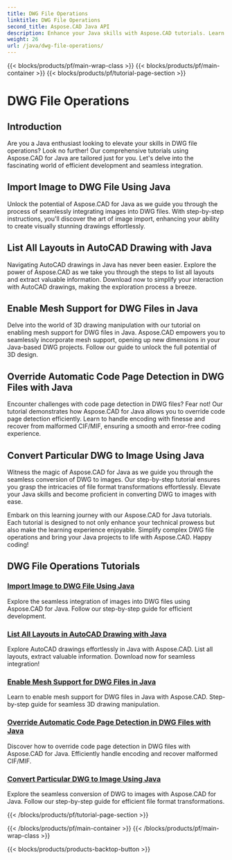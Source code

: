 ```yaml
---
title: DWG File Operations
linktitle: DWG File Operations
second_title: Aspose.CAD Java API
description: Enhance your Java skills with Aspose.CAD tutorials. Learn image import, layout listing, mesh support, code page override, and DWG to image conversion effortlessly.
weight: 26
url: /java/dwg-file-operations/
---
```


{{< blocks/products/pf/main-wrap-class >}}
{{< blocks/products/pf/main-container >}}
{{< blocks/products/pf/tutorial-page-section >}}

# DWG File Operations

## Introduction

Are you a Java enthusiast looking to elevate your skills in DWG file operations? Look no further! Our comprehensive tutorials using Aspose.CAD for Java are tailored just for you. Let's delve into the fascinating world of efficient development and seamless integration.

## Import Image to DWG File Using Java

Unlock the potential of Aspose.CAD for Java as we guide you through the process of seamlessly integrating images into DWG files. With step-by-step instructions, you'll discover the art of image import, enhancing your ability to create visually stunning drawings effortlessly.

## List All Layouts in AutoCAD Drawing with Java

Navigating AutoCAD drawings in Java has never been easier. Explore the power of Aspose.CAD as we take you through the steps to list all layouts and extract valuable information. Download now to simplify your interaction with AutoCAD drawings, making the exploration process a breeze.

## Enable Mesh Support for DWG Files in Java

Delve into the world of 3D drawing manipulation with our tutorial on enabling mesh support for DWG files in Java. Aspose.CAD empowers you to seamlessly incorporate mesh support, opening up new dimensions in your Java-based DWG projects. Follow our guide to unlock the full potential of 3D design.

## Override Automatic Code Page Detection in DWG Files with Java

Encounter challenges with code page detection in DWG files? Fear not! Our tutorial demonstrates how Aspose.CAD for Java allows you to override code page detection efficiently. Learn to handle encoding with finesse and recover from malformed CIF/MIF, ensuring a smooth and error-free coding experience.

## Convert Particular DWG to Image Using Java

Witness the magic of Aspose.CAD for Java as we guide you through the seamless conversion of DWG to images. Our step-by-step tutorial ensures you grasp the intricacies of file format transformations effortlessly. Elevate your Java skills and become proficient in converting DWG to images with ease.

Embark on this learning journey with our Aspose.CAD for Java tutorials. Each tutorial is designed to not only enhance your technical prowess but also make the learning experience enjoyable. Simplify complex DWG file operations and bring your Java projects to life with Aspose.CAD. Happy coding!

## DWG File Operations Tutorials
### [Import Image to DWG File Using Java](./import-image-to-dwg/)
Explore the seamless integration of images into DWG files using Aspose.CAD for Java. Follow our step-by-step guide for efficient development.
### [List All Layouts in AutoCAD Drawing with Java](./list-all-layouts/)
Explore AutoCAD drawings effortlessly in Java with Aspose.CAD. List all layouts, extract valuable information. Download now for seamless integration!
### [Enable Mesh Support for DWG Files in Java](./mesh-support-for-dwg/)
Learn to enable mesh support for DWG files in Java with Aspose.CAD. Step-by-step guide for seamless 3D drawing manipulation.
### [Override Automatic Code Page Detection in DWG Files with Java](./override-code-page-detection/)
Discover how to override code page detection in DWG files with Aspose.CAD for Java. Efficiently handle encoding and recover malformed CIF/MIF.
### [Convert Particular DWG to Image Using Java](./convert-dwg-to-image/)
Explore the seamless conversion of DWG to images with Aspose.CAD for Java. Follow our step-by-step guide for efficient file format transformations.


{{< /blocks/products/pf/tutorial-page-section >}}

{{< /blocks/products/pf/main-container >}}
{{< /blocks/products/pf/main-wrap-class >}}

{{< blocks/products/products-backtop-button >}}
